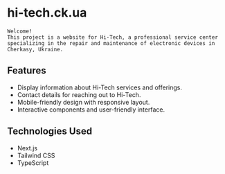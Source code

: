 # hi-tech.ck.ua

```
Welcome!
This project is a website for Hi-Tech, a professional service center specializing in the repair and maintenance of electronic devices in Cherkasy, Ukraine.
```
## Features

- Display information about Hi-Tech services and offerings.
- Contact details for reaching out to Hi-Tech.
- Mobile-friendly design with responsive layout.
- Interactive components and user-friendly interface.

## Technologies Used

- Next.js
- Tailwind CSS
- TypeScript
